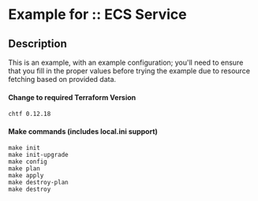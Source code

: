 Example for :: ECS Service
==========================

Description 
-----------
This is an example, with an example configuration; you'll need to ensure that you fill in the proper values before trying the example due to resource fetching based on provided data. 
  

#### Change to required Terraform Version
```commandline
chtf 0.12.18
```

#### Make commands (includes local.ini support)
```commandline
make init
make init-upgrade
make config
make plan 
make apply
make destroy-plan
make destroy
```

